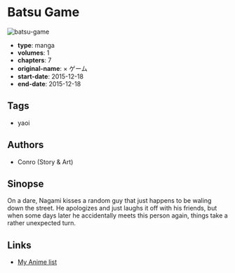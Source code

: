 # Batsu Game

![batsu-game](https://cdn.myanimelist.net/images/manga/3/207493.jpg)

-   **type**: manga
-   **volumes**: 1
-   **chapters**: 7
-   **original-name**: × ゲーム
-   **start-date**: 2015-12-18
-   **end-date**: 2015-12-18

## Tags

-   yaoi

## Authors

-   Conro (Story & Art)

## Sinopse

On a dare, Nagami kisses a random guy that just happens to be waling down the street. He apologizes and just laughs it off with his friends, but when some days later he accidentally meets this person again, things take a rather unexpected turn.

## Links

-   [My Anime list](https://myanimelist.net/manga/106976/Batsu_Game)
